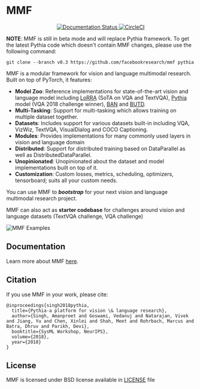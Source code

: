 
# MMF

<div align="center">
  <a href="https://mmf.readthedocs.io/en/latest/">
  <img alt="Documentation Status" src="https://readthedocs.org/projects/mmf/badge/?version=latest"/>
  </a>
  <!-- <a href="https://colab.research.google.com/drive/1Z9fsh10rFtgWe4uy8nvU4mQmqdokdIRR">
  <img alt="Open In Colab" src="https://colab.research.google.com/assets/colab-badge.svg"/>
  </a> -->
  <a href="https://circleci.com/gh/facebookresearch/mmf">
  <img alt="CircleCI" src="https://circleci.com/gh/facebookresearch/mmf.svg?style=svg"/>
  </a>
</div>

**NOTE**: MMF is still in beta mode and will replace Pythia framework.
To get the latest Pythia code which doesn't contain MMF changes, please use the following command:

```
git clone --branch v0.3 https://github.com/facebookresearch/mmf pythia
```

MMF is a modular framework for vision and language multimodal research. Built on top of PyTorch, it features:

- **Model Zoo**: Reference implementations for state-of-the-art vision and language model including
[LoRRA](https://arxiv.org/abs/1904.08920) (SoTA on VQA and TextVQA),
[Pythia](https://arxiv.org/abs/1807.09956) model (VQA 2018 challenge winner), [BAN](https://arxiv.org/abs/1805.07932) and [BUTD](https://arxiv.org/abs/1707.07998).
- **Multi-Tasking**: Support for multi-tasking which allows training on multiple dataset together.
- **Datasets**: Includes support for various datasets built-in including VQA, VizWiz, TextVQA, VisualDialog and COCO Captioning.
- **Modules**: Provides implementations for many commonly used layers in vision and language domain
- **Distributed**: Support for distributed training based on DataParallel as well as DistributedDataParallel.
- **Unopinionated**: Unopinionated about the dataset and model implementations built on top of it.
- **Customization**: Custom losses, metrics, scheduling, optimizers, tensorboard; suits all your custom needs.

You can use MMF to **_bootstrap_** for your next vision and language multimodal research project.

MMF can also act as **starter codebase** for challenges around vision and
language datasets (TextVQA challenge, VQA challenge)

![MMF Examples](https://i.imgur.com/BP8sYnk.jpg)

## Documentation

Learn more about MMF [here](https://mmf.readthedocs.io/en/latest/).

## Citation

If you use MMF in your work, please cite:

```
@inproceedings{singh2018pythia,
  title={Pythia-a platform for vision \& language research},
  author={Singh, Amanpreet and Goswami, Vedanuj and Natarajan, Vivek and Jiang, Yu and Chen, Xinlei and Shah, Meet and Rohrbach, Marcus and Batra, Dhruv and Parikh, Devi},
  booktitle={SysML Workshop, NeurIPS},
  volume={2018},
  year={2018}
}
```

## License

MMF is licensed under BSD license available in [LICENSE](LICENSE) file
